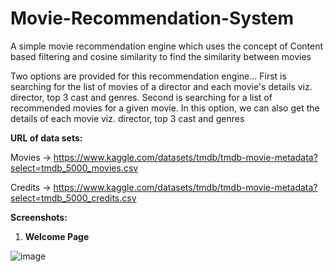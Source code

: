 # Movie-Recommendation-System

A simple movie recommendation engine which uses the concept of Content based filtering and cosine similarity to find the similarity between movies

Two options are provided for this recommendation engine...
First is searching for the list of movies of a director and each movie's details viz. director, top 3 cast and genres. 
Second is searching for a list of recommended movies for a given movie. In this option, we can also get the details of each movie viz. director, top 3 cast and genres


**URL of data sets:**

Movies -> https://www.kaggle.com/datasets/tmdb/tmdb-movie-metadata?select=tmdb_5000_movies.csv

Credits -> https://www.kaggle.com/datasets/tmdb/tmdb-movie-metadata?select=tmdb_5000_credits.csv




**Screenshots:**

1) **Welcome Page**

![image](https://user-images.githubusercontent.com/105063050/170866401-e17f3ea4-e365-4424-8451-4bd9d0666264.png)

